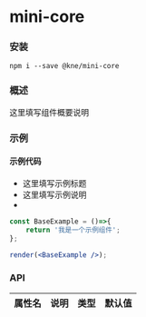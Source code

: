 
# mini-core


### 安装

```shell
npm i --save @kne/mini-core
```


### 概述

这里填写组件概要说明


### 示例

#### 示例代码

- 这里填写示例标题
- 这里填写示例说明
- 

```jsx
const BaseExample = ()=>{
    return '我是一个示例组件';
};

render(<BaseExample />);

```


### API

|属性名|说明|类型|默认值|
|  ---  | ---  | --- | --- |

